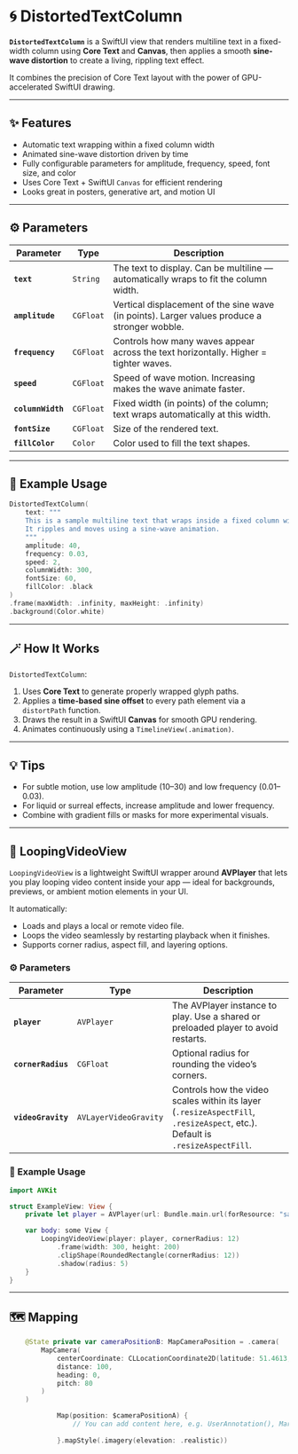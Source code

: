 # 🌀 DistortedTextColumn

**`DistortedTextColumn`** is a SwiftUI view that renders multiline text in a fixed-width column using **Core Text** and **Canvas**, then applies a smooth **sine-wave distortion** to create a living, rippling text effect.

It combines the precision of Core Text layout with the power of GPU-accelerated SwiftUI drawing.

---

## ✨ Features
- Automatic text wrapping within a fixed column width  
- Animated sine-wave distortion driven by time  
- Fully configurable parameters for amplitude, frequency, speed, font size, and color  
- Uses Core Text + SwiftUI `Canvas` for efficient rendering  
- Looks great in posters, generative art, and motion UI

---

## ⚙️ Parameters

| Parameter | Type | Description |
|------------|------|-------------|
| **`text`** | `String` | The text to display. Can be multiline — automatically wraps to fit the column width. |
| **`amplitude`** | `CGFloat` | Vertical displacement of the sine wave (in points). Larger values produce a stronger wobble. |
| **`frequency`** | `CGFloat` | Controls how many waves appear across the text horizontally. Higher = tighter waves. |
| **`speed`** | `CGFloat` | Speed of wave motion. Increasing makes the wave animate faster. |
| **`columnWidth`** | `CGFloat` | Fixed width (in points) of the column; text wraps automatically at this width. |
| **`fontSize`** | `CGFloat` | Size of the rendered text. |
| **`fillColor`** | `Color` | Color used to fill the text shapes. |

---

## 🧩 Example Usage

```swift
DistortedTextColumn(
    text: """
    This is a sample multiline text that wraps inside a fixed column width.
    It ripples and moves using a sine-wave animation.
    """ ,
    amplitude: 40,
    frequency: 0.03,
    speed: 2,
    columnWidth: 300,
    fontSize: 60,
    fillColor: .black
)
.frame(maxWidth: .infinity, maxHeight: .infinity)
.background(Color.white)
```

---

## 🪄 How It Works
`DistortedTextColumn`:
1. Uses **Core Text** to generate properly wrapped glyph paths.  
2. Applies a **time-based sine offset** to every path element via a `distortPath` function.  
3. Draws the result in a SwiftUI **Canvas** for smooth GPU rendering.  
4. Animates continuously using a `TimelineView(.animation)`.

---

## 💡 Tips
- For subtle motion, use low amplitude (10–30) and low frequency (0.01–0.03).  
- For liquid or surreal effects, increase amplitude and lower frequency.  
- Combine with gradient fills or masks for more experimental visuals.

---

## 🎥 LoopingVideoView

`LoopingVideoView` is a lightweight SwiftUI wrapper around **AVPlayer** that lets you play looping video content inside your app — ideal for backgrounds, previews, or ambient motion elements in your UI.

It automatically:
- Loads and plays a local or remote video file.
- Loops the video seamlessly by restarting playback when it finishes.
- Supports corner radius, aspect fill, and layering options.

### ⚙️ Parameters

| Parameter | Type | Description |
|------------|------|-------------|
| **`player`** | `AVPlayer` | The AVPlayer instance to play. Use a shared or preloaded player to avoid restarts. |
| **`cornerRadius`** | `CGFloat` | Optional radius for rounding the video’s corners. |
| **`videoGravity`** | `AVLayerVideoGravity` | Controls how the video scales within its layer (`.resizeAspectFill`, `.resizeAspect`, etc.). Default is `.resizeAspectFill`. |

### 🧩 Example Usage

```swift
import AVKit

struct ExampleView: View {
    private let player = AVPlayer(url: Bundle.main.url(forResource: "sample", withExtension: "mp4")!)

    var body: some View {
        LoopingVideoView(player: player, cornerRadius: 12)
            .frame(width: 300, height: 200)
            .clipShape(RoundedRectangle(cornerRadius: 12))
            .shadow(radius: 5)
    }
}
```
---
## 🗺️ Mapping 

```swift
    @State private var cameraPositionB: MapCameraPosition = .camera(
        MapCamera(
            centerCoordinate: CLLocationCoordinate2D(latitude: 51.4613, longitude: -0.0106), // Lewisham
            distance: 100,
            heading: 0,
            pitch: 80
        )
    )
```

```swift
            Map(position: $cameraPositionA) {
                // You can add content here, e.g. UserAnnotation(), Marker, etc.
                
            }.mapStyle(.imagery(elevation: .realistic))
```


